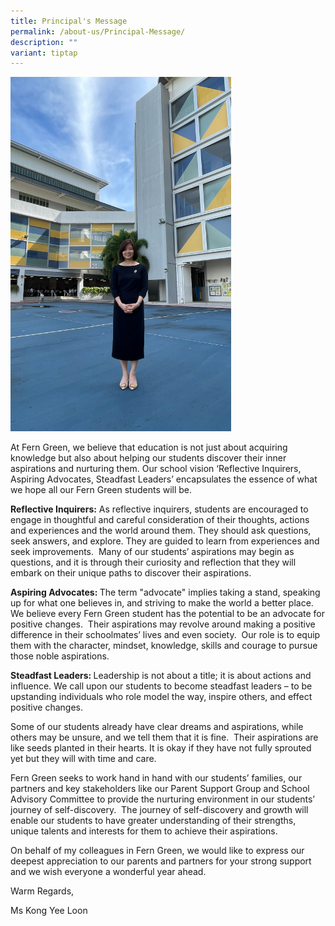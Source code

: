```yaml
---
title: Principal's Message
permalink: /about-us/Principal-Message/
description: ""
variant: tiptap
---
```

<div class="isomer-image-wrapper"><img style="width: 70%;" height="auto" width="100%" alt="" src="/images/Staff/Ms%20Kong%20Yee%20Loon.png"></div><p>At Fern Green, we believe that education is not just about acquiring knowledge but also about helping our students discover their inner aspirations and nurturing them. Our school vision ‘Reflective Inquirers, Aspiring Advocates, Steadfast Leaders’ encapsulates the essence of what we hope all our Fern Green students will be.</p><p><strong>Reflective Inquirers:</strong> As reflective inquirers, students are encouraged to engage in thoughtful and careful consideration of their thoughts, actions and experiences and the world around them. They should ask questions, seek answers, and explore. They are guided to learn from experiences and seek improvements.&nbsp; Many of our students’ aspirations may begin as questions, and it is through their curiosity and reflection that they will embark on their unique paths to discover their aspirations.</p><p><strong>Aspiring Advocates: </strong>The term "advocate" implies taking a stand, speaking up for what one believes in, and striving to make the world a better place. We believe every Fern Green student has the potential to be an advocate for positive changes. &nbsp;Their aspirations may revolve around making a positive difference in their schoolmates’ lives and even society. &nbsp;Our role is to equip them with the character, mindset, knowledge, skills and courage to pursue those noble aspirations.</p><p><strong>Steadfast Leaders: </strong>Leadership is not about a title; it is about actions and influence. We call upon our students to become steadfast leaders – to be upstanding individuals who role model the way, inspire others, and effect positive changes.</p><p>Some of our students already have clear dreams and aspirations, while others may be unsure, and we tell them that it is fine.&nbsp; Their aspirations are like seeds planted in their hearts. It is okay if they have not fully sprouted yet but they will with time and care.</p><p>Fern Green seeks to work hand in hand with our students’ families, our partners and key stakeholders like our Parent Support Group and School Advisory Committee to provide the nurturing environment in our students’ journey of self-discovery.&nbsp; The journey of self-discovery and growth will enable our students to have greater understanding of their strengths, unique talents and interests for them to achieve their aspirations.</p><p>On behalf of my colleagues in Fern Green, we would like to express our deepest appreciation to our parents and partners for your strong support and we wish everyone a wonderful year ahead.</p><p>Warm Regards,</p><p>Ms Kong Yee Loon</p>